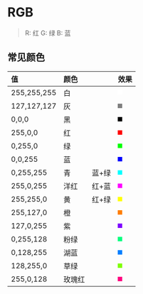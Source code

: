 # RGB

> R: 红
> G: 绿
> B: 蓝

## 常见颜色

| 值          | 颜色   |       | 效果                                                          |
| :---------- | :----- | :---- | :------------------------------------------------------------ |
| 255,255,255 | 白     |       | <div class='colorItem' style="background:rgb(255,255,255)" /> |
| 127,127,127 | 灰     |       | <div class='colorItem' style="background:rgb(127,127,127)" /> |
| 0,0,0       | 黑     |       | <div class='colorItem' style="background:rgb(0,0,0)" />       |
| 255,0,0     | 红     |       | <div class='colorItem' style="background:rgb(255,0,0)" />     |
| 0,255,0     | 绿     |       | <div class='colorItem' style="background:rgb(0,255,0)" />     |
| 0,0,255     | 蓝     |       | <div class='colorItem' style="background:rgb(0,0,255)" />     |
| 0,255,255   | 青     | 蓝+绿 | <div class='colorItem' style="background:rgb(0,255,255)" />   |
| 255,0,255   | 洋红   | 红+蓝 | <div class='colorItem' style="background:rgb(255,0,255)" />   |
| 255,255,0   | 黄     | 红+绿 | <div class='colorItem' style="background:rgb(255,255,0)" />   |
| 255,127,0   | 橙     |       | <div class='colorItem' style="background:rgb(255,127,0)" />   |
| 127,0,255   | 紫     |       | <div class='colorItem' style="background:rgb(127,0,255)" />   |
| 0,255,128   | 粉绿   |       | <div class='colorItem' style="background:rgb(0,255,128)" />   |
| 0,128,255   | 湖蓝   |       | <div class='colorItem' style="background:rgb(0,128,255)" />   |
| 128,255,0   | 草绿   |       | <div class='colorItem' style="background:rgb(128,255,0)" />   |
| 255,0,128   | 玫瑰红 |       | <div class='colorItem' style="background:rgb(255,0,128)" />   |

<style>
div.colorItem{ width:10px;height:10px; }
</style>
